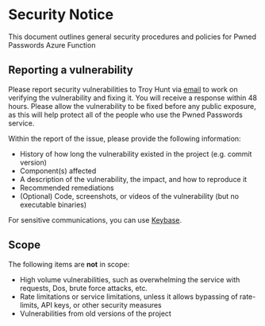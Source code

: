 # Security Notice

This document outlines general security procedures and policies for Pwned Passwords Azure Function

## Reporting a vulnerability 

Please report security vulnerabilities to Troy Hunt via [email](mailto:security@troyhunt.com) to work on verifying the vulnerability and fixing it. You will receive a response within 48 hours. Please allow the vulnerability to be fixed before any public exposure, as this will help protect all of the people who use the Pwned Passwords service. 

Within the report of the issue, please provide the following information:

- History of how long the vulnerability existed in the project (e.g. commit version)
- Component(s) affected
- A description of the vulnerability, the impact, and how to reproduce it
- Recommended remediations
- (Optional) Code, screenshots, or videos of the vulnerability (but no executable binaries)

For sensitive communications, you can use [Keybase](https://keybase.io/troyhunt).

## Scope

The following items are **not** in scope:
- High volume vulnerabilities, such as overwhelming the service with requests, Dos, brute force attacks, etc.
- Rate limitations or service limitations, unless it allows bypassing of rate-limits, API keys, or other security measures
- Vulnerabilities from old versions of the project